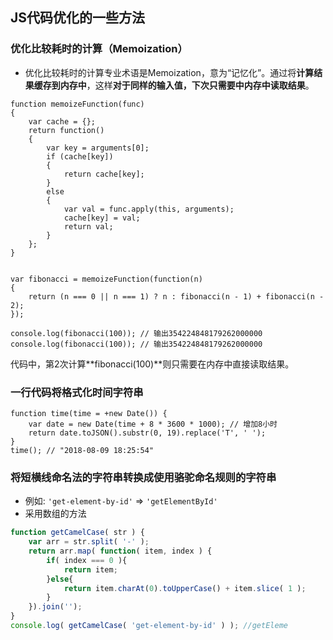 ## JS代码优化的一些方法

### 优化比较耗时的计算（Memoization）

- 优化比较耗时的计算专业术语是Memoization，意为“记忆化”。通过将**计算结果缓存到内存中**，这样**对于同样的输入值，下次只需要中内存中读取结果**。

~~~
function memoizeFunction(func)
{
    var cache = {};
    return function()
    {
        var key = arguments[0];
        if (cache[key])
        {
            return cache[key];
        }
        else
        {
            var val = func.apply(this, arguments);
            cache[key] = val;
            return val;
        }
    };
}


var fibonacci = memoizeFunction(function(n)
{
    return (n === 0 || n === 1) ? n : fibonacci(n - 1) + fibonacci(n - 2);
});

console.log(fibonacci(100)); // 输出354224848179262000000
console.log(fibonacci(100)); // 输出354224848179262000000
~~~

代码中，第2次计算**fibonacci(100)**则只需要在内存中直接读取结果。

### 一行代码将格式化时间字符串

```
function time(time = +new Date()) {
    var date = new Date(time + 8 * 3600 * 1000); // 增加8小时
    return date.toJSON().substr(0, 19).replace('T', ' ');
}
time(); // "2018-08-09 18:25:54"
```
### 将短横线命名法的字符串转换成使用骆驼命名规则的字符串

- 例如: `'get-element-by-id'` => `'getElementById'`
- 采用数组的方法

~~~javascript
function getCamelCase( str ) {
    var arr = str.split( '-' );
    return arr.map( function( item, index ) {
        if( index === 0 ){
            return item;
        }else{
            return item.charAt(0).toUpperCase() + item.slice( 1 );
        }
    }).join('');
}
console.log( getCamelCase( 'get-element-by-id' ) ); //getEleme
~~~

